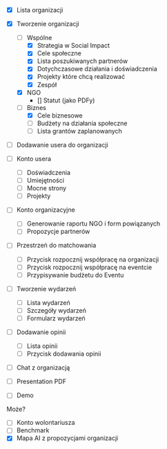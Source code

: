 - [x] Lista organizacji

- [x] Tworzenie organizacji
  - [ ] Wspólne
    - [x] Strategia w Social Impact
    - [x] Cele społeczne
    - [x] Lista poszukiwanych partnerów
    - [x] Dotychczasowe działania i doświadczenia
    - [x] Projekty które chcą realizować
    - [x] Zespół
  - [x] NGO
    - [] Statut (jako PDFy)
  - [ ] Biznes
    - [x] Cele biznesowe
    - [ ] Budżety na działania społeczne
    - [ ] Lista grantów zaplanowanych
- [ ] Dodawanie usera do organizacji

- [ ] Konto usera

  - [ ] Doświadczenia
  - [ ] Umiejętności
  - [ ] Mocne strony
  - [ ] Projekty

- [ ] Konto organizacyjne

  - [ ] Generowanie raportu NGO i form powiązanych
  - [ ] Propozycje partnerów

- [ ] Przestrzeń do matchowania

  - [ ] Przycisk rozpocznij współpracę na organizacji
  - [ ] Przycisk rozpocznij współpracę na eventcie
  - [ ] Przypisywanie budżetu do Eventu

- [ ] Tworzenie wydarzeń
  - [ ] Lista wydarzeń
  - [ ] Szczegóły wydarzeń
  - [ ] Formularz wydarzeń

- [ ] Dodawanie opinii
  - [ ] Lista opinii
  - [ ] Przycisk dodawania opinii

- [ ] Chat z organizacją

- [ ] Presentation PDF
- [ ] Demo

Może?

- [ ] Konto wolontariusza
- [ ] Benchmark
- [x] Mapa AI z propozycjami organizacji
